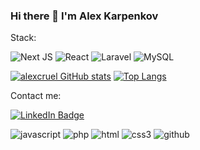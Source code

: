 ### Hi there 👋 I'm Alex Karpenkov

Stack:

![Next JS](https://img.shields.io/badge/Next-black?style=for-the-badge&logo=next.js&logoColor=white) ![React](https://img.shields.io/badge/react-%2320232a.svg?style=for-the-badge&logo=react&logoColor=%2361DAFB) ![Laravel](https://img.shields.io/badge/laravel-%23FF2D20.svg?style=for-the-badge&logo=laravel&logoColor=white) ![MySQL](https://img.shields.io/badge/mysql-%2300f.svg?style=for-the-badge&logo=mysql&logoColor=white)

[![alexcruel GitHub stats](https://github-readme-stats-eight-theta.vercel.app/api?username=alexcruel&show_icons=true&theme=transparent)](https://github.com/AlexCruel/alexcruel)
[![Top Langs](https://github-readme-stats.vercel.app/api/top-langs/?username=alexcruel&layout=compact&langs_count=6&hide=roff&theme=calm)](https://github.com/AlexCruel/alexcruel)

Contact me:

[![LinkedIn Badge](https://img.shields.io/badge/LinkedIn-Profile-informational?style=flat&logo=linkedin&logoColor=white&color=0D76A8)](https://www.linkedin.com/in/alex-karpenkov/)

<div>
  <img src="https://img.shields.io/badge/javascript-%23323330.svg?style=for-the-badge&logo=javascript&logoColor=%23F7DF1E" title="javascript" **alt="javascript"/>
  <img src="https://img.shields.io/badge/php-%23777BB4.svg?style=for-the-badge&logo=php&logoColor=white" title="php" **alt="php"/>
  <img src="https://img.shields.io/badge/html5-%23E34F26.svg?style=for-the-badge&logo=html5&logoColor=white" title="html" **alt="html"/>
  <img src="https://img.shields.io/badge/css3-%231572B6.svg?style=for-the-badge&logo=css3&logoColor=white" title="css3" **alt="css3"/>
  <img src="https://img.shields.io/badge/github-%23121011.svg?style=for-the-badge&logo=github&logoColor=white" title="github" **alt="github"/>
</div>
